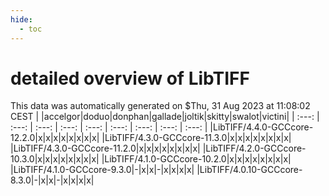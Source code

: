 ```yaml
---
hide:
  - toc
---
```


detailed overview of LibTIFF
============================


This data was automatically generated on $Thu, 31 Aug 2023 at 11:08:02 CEST
| |accelgor|doduo|donphan|gallade|joltik|skitty|swalot|victini|
| :---: | :---: | :---: | :---: | :---: | :---: | :---: | :---: | :---: |
|LibTIFF/4.4.0-GCCcore-12.2.0|x|x|x|x|x|x|x|x|
|LibTIFF/4.3.0-GCCcore-11.3.0|x|x|x|x|x|x|x|x|
|LibTIFF/4.3.0-GCCcore-11.2.0|x|x|x|x|x|x|x|x|
|LibTIFF/4.2.0-GCCcore-10.3.0|x|x|x|x|x|x|x|x|
|LibTIFF/4.1.0-GCCcore-10.2.0|x|x|x|x|x|x|x|x|
|LibTIFF/4.1.0-GCCcore-9.3.0|-|x|x|-|x|x|x|x|
|LibTIFF/4.0.10-GCCcore-8.3.0|-|x|x|-|x|x|x|x|
